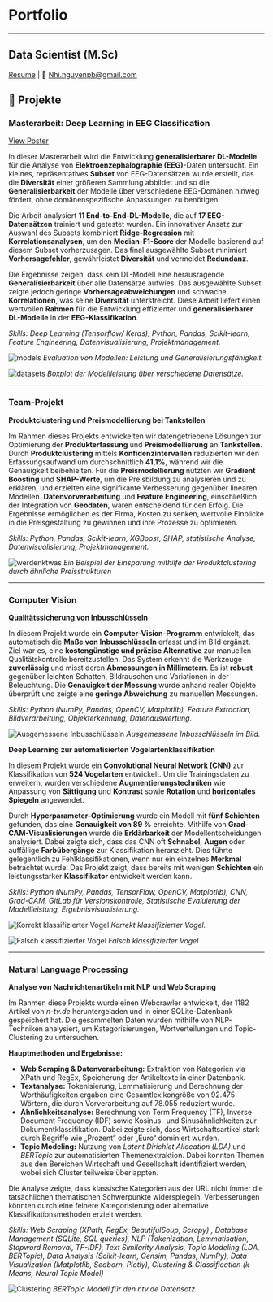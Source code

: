 # Portfolio

---

## Data Scientist (M.Sc)  
[Resume](/pdf/Lebenslauf_Nhi_Nguyen.pdf) | 📧 [Nhi.nguyenpb@gmail.com](mailto:Nhi.nguyenpb@gmail.com)  

## 📝 Projekte  
### **Masterarbeit: Deep Learning in EEG Classification**  
[View Poster](/pdf/Poster_Masterthesis_NhiNguyen.pdf)

In dieser Masterarbeit wird die Entwicklung **generalisierbarer DL-Modelle** für die Analyse von **Elektroenzephalographie (EEG)**-Daten untersucht. Ein kleines, repräsentatives **Subset** von EEG-Datensätzen wurde erstellt, das die **Diversität** einer größeren Sammlung abbildet und so die **Generalisierbarkeit** der Modelle über verschiedene EEG-Domänen hinweg fördert, ohne domänenspezifische Anpassungen zu benötigen.

Die Arbeit analysiert **11 End-to-End-DL-Modelle**, die auf **17 EEG-Datensätzen** trainiert und getestet wurden. Ein innovativer Ansatz zur Auswahl des Subsets kombiniert **Ridge-Regression** mit **Korrelationsanalysen**, um den **Median-F1-Score** der Modelle basierend auf diesem Subset vorherzusagen. Das final ausgewählte Subset minimiert **Vorhersagefehler**, gewährleistet **Diversität** und vermeidet **Redundanz**.

Die Ergebnisse zeigen, dass kein DL-Modell eine herausragende **Generalisierbarkeit** über alle Datensätze aufwies. Das ausgewählte Subset zeigte jedoch geringe **Vorhersageabweichungen** und schwache **Korrelationen**, was seine **Diversität** unterstreicht. Diese Arbeit liefert einen wertvollen **Rahmen** für die Entwicklung effizienter und **generalisierbarer DL-Modelle** in der **EEG-Klassifikation**.

*Skills: Deep Learning (Tensorflow/ Keras), Python, Pandas, Scikit-learn, Feature Engineering, Datenvisualisierung, Projektmanagement.*

![models](/img/ranking_models.png)
*Evaluation von Modellen: Leistung und Generalisierungsfähigkeit.*

![datasets](/img/Boxplot_datasets.png) 
*Boxplot der Modellleistung über verschiedene Datensätze.*

---

### **Team-Projekt** 
**Produktclustering und Preismodellierung bei Tankstellen**

Im Rahmen dieses Projekts entwickelten wir datengetriebene Lösungen zur Optimierung der **Produkterfassung** und **Preismodellierung** an **Tankstellen**. Durch **Produktclustering** mittels **Konfidenzintervallen** reduzierten wir den Erfassungsaufwand um durchschnittlich **41,1%**, während wir die Genauigkeit beibehielten. Für die **Preismodellierung** nutzten wir **Gradient Boosting** und **SHAP-Werte**, um die Preisbildung zu analysieren und zu erklären, und erzielten eine signifikante Verbesserung gegenüber linearen Modellen. **Datenvorverarbeitung** und **Feature Engineering**, einschließlich der Integration von **Geodaten**, waren entscheidend für den Erfolg. Die Ergebnisse ermöglichen es der Firma, Kosten zu senken, wertvolle Einblicke in die Preisgestaltung zu gewinnen und ihre Prozesse zu optimieren. 

*Skills: Python, Pandas, Scikit-learn, XGBoost, SHAP, statistische Analyse, Datenvisualisierung, Projektmanagement.*

![werdenktwas](/img/werdenktwas.png)
*Ein Beispiel der Einsparung mithilfe der Produktclustering durch ähnliche Preisstrukturen*

---

### **Computer Vision** 
**Qualitätssicherung von Inbusschlüsseln**

In diesem Projekt wurde ein **Computer-Vision-Programm** entwickelt, das automatisch die **Maße von Inbusschlüsseln** erfasst und im Bild ergänzt. Ziel war es, eine **kostengünstige und präzise Alternative** zur manuellen Qualitätskontrolle bereitzustellen. Das System erkennt die Werkzeuge **zuverlässig** und misst deren **Abmessungen in Millimetern**. Es ist **robust** gegenüber leichten Schatten, Bildrauschen und Variationen in der Beleuchtung. Die **Genauigkeit der Messung** wurde anhand realer Objekte überprüft und zeigte eine **geringe Abweichung** zu manuellen Messungen.

*Skills: Python (NumPy, Pandas, OpenCV, Matplotlib), Feature Extraction, Bildverarbeitung, Objekterkennung, Datenauswertung.*

![Ausgemessene Inbusschlüsseln](/img/cv_inbusschlüsseln.png)
*Ausgemessene Inbusschlüsseln im Bild.*

**Deep Learning zur automatisierten Vogelartenklassifikation**

In diesem Projekt wurde ein **Convolutional Neural Network (CNN)** zur Klassifikation von **524 Vogelarten** entwickelt. Um die Trainingsdaten zu erweitern, wurden verschiedene **Augmentierungstechniken** wie Anpassung von **Sättigung** und **Kontrast** sowie **Rotation** und **horizontales Spiegeln** angewendet.

Durch **Hyperparameter-Optimierung** wurde ein Modell mit **fünf Schichten** gefunden, das eine **Genauigkeit von 89 %** erreichte. Mithilfe von **Grad-CAM-Visualisierungen** wurde die **Erklärbarkeit** der Modellentscheidungen analysiert. Dabei zeigte sich, dass das CNN oft **Schnabel**, **Augen** oder auffällige **Farbübergänge** zur Klassifikation heranzieht. Dies führte gelegentlich zu Fehlklassifikationen, wenn nur ein einzelnes **Merkmal** betrachtet wurde. Das Projekt zeigt, dass bereits mit wenigen **Schichten** ein leistungsstarker **Klassifikator** entwickelt werden kann.

*Skills: Python (NumPy, Pandas, TensorFlow, OpenCV, Matplotlib), CNN, Grad-CAM, GitLab für Versionskontrolle, Statistische Evaluierung der Modellleistung,  Ergebnisvisualisierung.*

![Korrekt klassifizierter Vogel](/img/cv_vogel.png)
*Korrekt klassifizierter Vogel.*

![Falsch klassifizierter Vogel](/img/cv_vogel2.png)
*Falsch klassifizierter Vogel*

---

### **Natural Language Processing** 
**Analyse von Nachrichtenartikeln mit NLP und Web Scraping**  

Im Rahmen diese Projekts wurde einen Webcrawler entwickelt, der 1182 Artikel von *n-tv.de* heruntergeladen und in einer SQLite-Datenbank gespeichert hat. Die gesammelten Daten wurden mithilfe von NLP-Techniken analysiert, um Kategorisierungen, Wortverteilungen und Topic-Clustering zu untersuchen.  

**Hauptmethoden und Ergebnisse:**  
- **Web Scraping & Datenverarbeitung:** Extraktion von Kategorien via XPath und RegEx, Speicherung der Artikeltexte in einer Datenbank.  
- **Textanalyse:** Tokenisierung, Lemmatisierung und Berechnung der Worthäufigkeiten ergaben eine Gesamtlexikongröße von 92.475 Wörtern, die durch Vorverarbeitung auf 78.055 reduziert wurde.  
- **Ähnlichkeitsanalyse:** Berechnung von Term Frequency (TF), Inverse Document Frequency (IDF) sowie Kosinus- und Sinusähnlichkeiten zur Dokumentklassifikation. Dabei zeigte sich, dass Wirtschaftsartikel stark durch Begriffe wie „Prozent“ oder „Euro“ dominiert wurden.  
- **Topic Modeling:** Nutzung von *Latent Dirichlet Allocation (LDA)* und *BERTopic* zur automatisierten Themenextraktion. Dabei konnten Themen aus den Bereichen Wirtschaft und Gesellschaft identifiziert werden, wobei sich Cluster teilweise überlappten.  

Die Analyse zeigte, dass klassische Kategorien aus der URL nicht immer die tatsächlichen thematischen Schwerpunkte widerspiegeln. Verbesserungen könnten durch eine feinere Kategorisierung oder alternative Klassifikationsmethoden erzielt werden.

*Skills: Web Scraping (XPath, RegEx, BeautifulSoup, Scrapy) , Database Management (SQLite, SQL queries), NLP (Tokenization, Lemmatisation, Stopword Removal, TF-IDF), Text Similarity Analysis, Topic Modeling (LDA, BERTopic), Data Analysis (Scikit-learn, Gensim, Pandas, NumPy), Data Visualization (Matplotlib, Seaborn, Plotly), Clustering & Classification (k-Means, Neural Topic Model)*

![Clustering](/img/topic-clustering.png)
*BERTopic Modell für den ntv.de Datensatz.*


